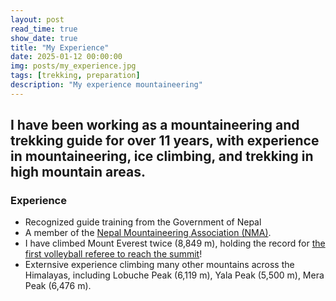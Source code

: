 ```yaml
---
layout: post
read_time: true
show_date: true
title: "My Experience"
date: 2025-01-12 00:00:00
img: posts/my_experience.jpg
tags: [trekking, preparation]
description: "My experience mountaineering"
---
```


## I have been working as a mountaineering and trekking guide for over 11 years, with experience in mountaineering, ice climbing, and trekking in high mountain areas.

### Experience

- Recognized guide training from the Government of Nepal
- A member of the [Nepal Mountaineering Association (NMA)](https://www.nepalmountaineering.org/home).
- I have climbed Mount Everest twice (8,849 m), holding the record for [the first volleyball referee to reach the summit](https://www.fivb.com/volleyball-reaches-new-heights-at-the-peak-of-mount-everest)!
- Externsive experience climbing many other mountains across the Himalayas, including Lobuche Peak (6,119 m), Yala Peak (5,500 m), Mera Peak (6,476 m).
